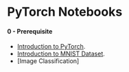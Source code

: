 # PyTorch Notebooks

#### 0 - Prerequisite
- [Introduction to PyTorch](https://github.com/vihar/torched/blob/master/PyTorch_Basics.ipynb).
- [Introduction to MNIST Dataset](https://github.com/vihar/torched/blob/master/MNIST_PyTorch.ipynb).
- [Image Classification]